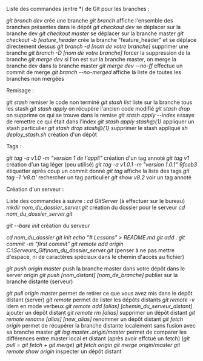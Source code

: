 Liste des commandes (entre *) de Git pour les branches :

*git branch dev* crée une branche
*git branch* affiche l'ensemble des branches présentes dans le dépôt
*git checkout dev* se déplacer sur la branche dev
*git checkout master* se déplacer sur la branche master
*git checkout -b feature_header* crée la branche "feature_header" et se déplace directement dessus
*git branch -d [nom de votre branche]* supprimer une branche
*git branch -D [nom de votre branche]* forcer la suppression de la branche
*git merge dev* si l'on est sur la branche master, on merge la branche dev dans la branche master
*git merge dev --no-ff* effectue un commit de merge
*git branch --no-merged* affiche la liste de toutes les branches non mergées

Remisage :

*git stash* remiser le code non terminé
*git stash list* liste sur la branche tous les stash
*git stash apply* on récupère l'ancien code modifié
*git stash drop* on supprime ce qui se trouve dans la remise
*git stash apply --index* essaye de remettre ce qui était dans l'index
*git stash apply stash@{1}* appliquer un stash particulier
*git stash drop stash@{1}* supprimer le stash appliqué
*sh deploy_stash.sh* création d'un dépôt

Tags :

*git tag -a v1.0 -m "version 1 de l'appli"* création d'un tag annoté
*git tag v1* création d'un tag léger (peu utilisé)
*git tag -a v1.0.1 -m "version 1.0.1" 9fceb3* étiquetter après coup un commit donné
*git tag* affiche la liste des tags
*git tag -1 'v8.¤'* rechercher un tag particulier
*git show v8.2* voir un tag annoté

Création d'un serveur :

Liste des commandes à suivre :
*cd GitServer*             (à effectuer sur le bureau)
*mkdir nom_du_dossier_server.git* création du dossier pour le serveur
*cd nom_du_dossier_server.git*

*git --bare init* création du serveur

*cd nom_du_dossier*
*git init*
*echo "# Lessons" > README.md*
*git add .*
*git commit -m "first commit"*
*git remote add origin C:\Serveurs_Git\nom_du_dossier_server.git* (penser à ne pas mettre d'espace, ni de caractères spéciaux dans le chemin d'accès au fichier)

*git push origin master* push la branche master dans votre dépôt dans le server origin
*git push [nom_distant] [nom_de_branche]* publier sur la branche distante (serveur)

*git pull origin master* permet de retirer ce que vous avez mis dans le depôt distant (server)
*git remote* permet de lister les dépôts distants
*git remote -v* idem en mode verbeux
*git remote add [alias] [chemin_du_serveur_distant]* ajouter un dépôt distant
*git remote rm [alias]* supprimer un dépôt distant
*git remote rename [alias] [new_alias]* renommer un dépôt distant
*git fetch origin* permet de récupérer la branche distante localement sans fusion avec sa branche master
*git log master..origin/master* permet de comparer les différences entre master local et distant (après avoir effctué un fetch)
(*git pull* = *git fetch* + *git merge*)
*git fetch origin*
*git merge origin/master*
*git remote show origin* inspecter un dépôt distant